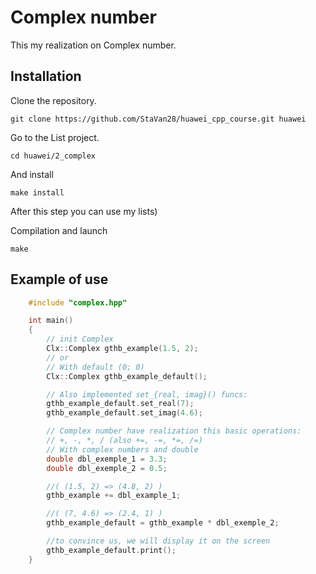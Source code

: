 # Complex number

This my realization on Complex number.

## Installation

Clone the repository. 

    git clone https://github.com/StaVan28/huawei_cpp_course.git huawei

Go to the List project.

    cd huawei/2_complex

And install

    make install

After this step you can use my lists)

Compilation and launch

    make 

## Example of use 

```C++
    #include "complex.hpp"

    int main()
    {   
        // init Complex  
        Clx::Complex gthb_example(1.5, 2);
        // or
        // With default (0; 0)
        Clx::Complex gthb_example_default();

        // Also implemented set_{real, imag}() funcs:
        gthb_example_default.set_real(7);
        gthb_example_default.set_imag(4.6);

        // Complex number have realization this basic operations: 
        // +, -, *, / (also +=, -=, *=, /=)
        // With complex numbers and double
        double dbl_exemple_1 = 3.3;
        double dbl_exemple_2 = 0.5;

        //( (1.5, 2) => (4.8, 2) )
        gthb_example += dbl_example_1; 

        //( (7, 4.6) => (2.4, 1) )
        gthb_example_default = gthb_example * dbl_exemple_2;

        //to convince us, we will display it on the screen
        gthb_example_default.print();
    }
```

    
